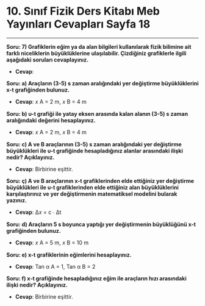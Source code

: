 # 10. Sınıf Fizik Ders Kitabı Meb Yayınları Cevapları Sayfa 18

---

**Soru: 7) Grafiklerin eğim ya da alan bilgileri kullanılarak fizik bilimine ait farklı niceliklerin büyüklüklerine ulaşılabilir. Çizdiğiniz grafiklerle ilgili aşağıdaki soruları cevaplayınız.**

-   **Cevap**:

**Soru: a) Araçların (3-5) s zaman aralığındaki yer değiştirme büyüklüklerini x-t grafiğinden bulunuz.**

-   **Cevap**: 𝑥 A = 2 m, 𝑥 B = 4 m

**Soru: b) υ-t grafiği ile yatay eksen arasında kalan alanın (3-5) s zaman aralığındaki değerini hesaplayınız.**

-   **Cevap**: 𝑥 A = 2 m, 𝑥 B = 4 m

**Soru: c) A ve B araçlarının (3-5) s zaman aralığındaki yer değiştirme büyüklükleri ile υ-t grafiğinde hesapladığınız alanlar arasındaki ilişki nedir? Açıklayınız.**

-   **Cevap**: Birbirine eşittir.

**Soru: ç) A ve B araçlarının x-t grafiklerinden elde ettiğiniz yer değiştirme büyüklükleri ile υ-t grafiklerinden elde ettiğiniz alan büyüklüklerini karşılaştırınız ve yer değiştirmenin matematiksel modelini bularak yazınız.**

-   **Cevap**: Δ𝑥 = c ∙ Δt

**Soru: d) Araçların 5 s boyunca yaptığı yer değiştirmenin büyüklüğünü x-t grafiğinden bulunuz.**

-   **Cevap**: 𝑥 A = 5 m, 𝑥 B = 10 m

**Soru: e) x-t grafiklerinin eğimlerini hesaplayınız.**

-   **Cevap**: Tan α A = 1, Tan α B = 2

**Soru: f) x-t grafiğinde hesapladığınız eğim ile araçların hızı arasındaki ilişki nedir? Açıklayınız.**

-   **Cevap**: Birbirine eşittir.